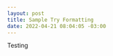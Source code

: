 ```yaml
---
layout: post
title: Sample Try Formatting
date: 2022-04-21 08:04:05 -03:00
---
```


Testing

<script src="https://gist.github.com/renanfranca/66eef25dd7fb00ace885e07d049cfc79.js"></script>
